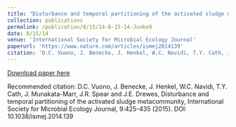 ```yaml
---
title: "Disturbance and temporal partitioning of the activated sludge metacommunity"
collection: publications
permalink: /publication/8/15/14-8-15-14-Junko9
date: 8/15/14
venue: 'International Society for Microbial Ecology Journal'
paperurl: 'https://www.nature.com/articles/ismej2014139'
citation: 'D.C. Vuono, J. Benecke, J. Henkel, W.C. Navidi, T.Y. Cath, J. Munakata-Marr, J.R. Spear and J.E. Drewes, Disturbance and temporal partitioning of the activated sludge metacommunity, International Society for Microbial Ecology Journal, 9:425-435 (2015). DOI: 10.1038/ismej.2014.139'
---
```


<a href='https://www.nature.com/articles/ismej2014139'>Download paper here</a>

Recommended citation: D.C. Vuono, J. Benecke, J. Henkel, W.C. Navidi, T.Y. Cath, J. Munakata-Marr, J.R. Spear and J.E. Drewes, Disturbance and temporal partitioning of the activated sludge metacommunity, International Society for Microbial Ecology Journal, 9:425-435 (2015). DOI: 10.1038/ismej.2014.139